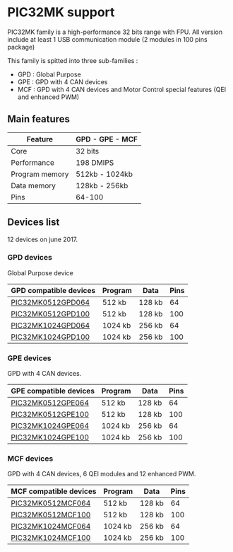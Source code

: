 # PIC32MK support

PIC32MK family is a high-performance 32 bits range with FPU. All version include at least 1 USB communication module (2 modules in 100 pins package)

This family is spitted into three sub-families :

* GPD : Global Purpose
* GPE : GPD with 4 CAN devices
* MCF : GPD with 4 CAN devices and Motor Control special features (QEI and enhanced PWM)

## Main features

|Feature|GPD - GPE - MCF|
|-------|------|
|Core|32 bits|
|Performance|198 DMIPS|
|Program memory|512kb - 1024kb|
|Data memory|128kb - 256kb|
|Pins|64-100|

## Devices list

12 devices on june 2017.

### GPD devices

Global Purpose device

|GPD compatible devices|Program|Data|Pins|
|---------|--|--|--|
|[PIC32MK0512GPD064](http://microchip.com/wwwproducts/en/PIC32MK0512GPD064)|512 kb|128 kb|64|
|[PIC32MK0512GPD100](http://microchip.com/wwwproducts/en/PIC32MK0512GPD100)|512 kb|128 kb|100|
|[PIC32MK1024GPD064](http://microchip.com/wwwproducts/en/PIC32MK1024GPD064)|1024 kb|256 kb|64|
|[PIC32MK1024GPD100](http://microchip.com/wwwproducts/en/PIC32MK1024GPD100)|1024 kb|256 kb|100|

### GPE devices

GPD with 4 CAN devices.

|GPE compatible devices|Program|Data|Pins|
|---------|--|--|--|
|[PIC32MK0512GPE064](http://microchip.com/wwwproducts/en/PIC32MK0512GPE064)|512 kb|128 kb|64|
|[PIC32MK0512GPE100](http://microchip.com/wwwproducts/en/PIC32MK0512GPE100)|512 kb|128 kb|100|
|[PIC32MK1024GPE064](http://microchip.com/wwwproducts/en/PIC32MK1024GPE064)|1024 kb|256 kb|64|
|[PIC32MK1024GPE100](http://microchip.com/wwwproducts/en/PIC32MK1024GPE100)|1024 kb|256 kb|100|

### MCF devices

GPD with 4 CAN devices, 6 QEI modules and 12 enhanced PWM.

|MCF compatible devices|Program|Data|Pins|
|---------|--|--|--|
|[PIC32MK0512MCF064](http://microchip.com/wwwproducts/en/PIC32MK0512MCF064)|512 kb|128 kb|64|
|[PIC32MK0512MCF100](http://microchip.com/wwwproducts/en/PIC32MK0512MCF100)|512 kb|128 kb|100|
|[PIC32MK1024MCF064](http://microchip.com/wwwproducts/en/PIC32MK1024MCF064)|1024 kb|256 kb|64|
|[PIC32MK1024MCF100](http://microchip.com/wwwproducts/en/PIC32MK1024MCF100)|1024 kb|256 kb|100|

